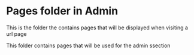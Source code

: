 # Pages folder in Admin

This is the folder the contains pages that will be displayed when visiting a url page

This folder contains pages that will be used for the admin ssection
